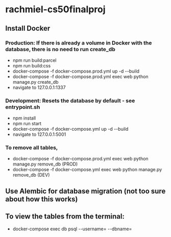 # rachmiel-cs50finalproj

## Install Docker


### Production: If there is already a volume in Docker with the database, there is no need to run create_db

- npm run build:parcel 
- npm run build:css 
- docker-compose -f docker-compose.prod.yml up -d --build 
- docker-compose -f docker-compose.prod.yml exec web python manage.py create_db 
- navigate to 127.0.0.1:1337


### Development: Resets the database by default - see entrypoint.sh

- npm install 
- npm run start 
- docker-compose -f docker-compose.yml up -d --build 
- navigate to 127.0.0.1:5001


### To remove all tables,

- docker-compose -f docker-compose.prod.yml exec web python manage.py remove_db (PROD) 
- docker-compose -f docker-compose.yml exec web python manage.py remove_db (DEV)


## Use Alembic for database migration (not too sure about how this works)


## To view the tables from the terminal:
- docker-compose exec db psql --username= --dbname=